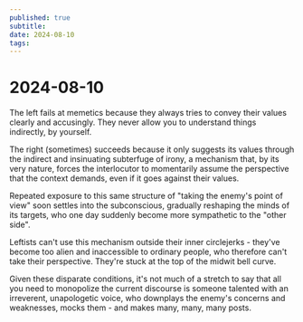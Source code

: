 ```yaml
---
published: true
subtitle: 
date: 2024-08-10
tags: 
---
```


# 2024-08-10

The left fails at memetics because they always tries to convey their values clearly and accusingly. They never allow you to understand things indirectly, by yourself.

The right (sometimes) succeeds because it only suggests its values through the indirect and insinuating subterfuge of irony, a mechanism that, by its very nature, forces the interlocutor to momentarily assume the perspective that the context demands, even if it goes against their values. 

Repeated exposure to this same structure of "taking the enemy's point of view" soon settles into the subconscious, gradually reshaping the minds of its targets, who one day suddenly become more sympathetic to the "other side".

Leftists can't use this mechanism outside their inner circlejerks - they've become too alien and inaccessible to ordinary people, who therefore can't take their perspective. They're stuck at the top of the midwit bell curve.

Given these disparate conditions, it's not much of a stretch to say that all you need to monopolize the current discourse is someone talented with an irreverent, unapologetic voice, who downplays the enemy's concerns and weaknesses, mocks them - and makes many, many, many posts.